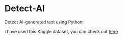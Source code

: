 # Detect-AI
Detect AI-generated text using Python!

I have used this Kaggle dataset, you can check out [here](https://www.kaggle.com/competitions/llm-detect-ai-generated-text/code)
